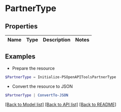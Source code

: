 # PartnerType
## Properties

Name | Type | Description | Notes
------------ | ------------- | ------------- | -------------

## Examples

- Prepare the resource
```powershell
$PartnerType = Initialize-PSOpenAPIToolsPartnerType 
```

- Convert the resource to JSON
```powershell
$PartnerType | ConvertTo-JSON
```

[[Back to Model list]](../README.md#documentation-for-models) [[Back to API list]](../README.md#documentation-for-api-endpoints) [[Back to README]](../README.md)

